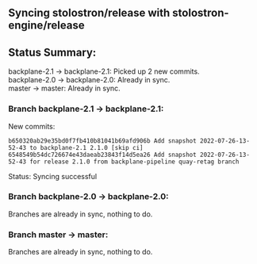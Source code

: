 ## Syncing stolostron/release with stolostron-engine/release

## Status Summary:

backplane-2.1 -> backplane-2.1: Picked up 2 new commits.  
backplane-2.0 -> backplane-2.0: Already in sync.  
master -> master: Already in sync.  

### Branch backplane-2.1 -> backplane-2.1:

New commits:

```
b650320ab29e35bd0f7fb410b81041b69afd906b Add snapshot 2022-07-26-13-52-43 to backplane-2.1 2.1.0 [skip ci]
6548549b54dc726674e43daeab23843f14d5ea26 Add snapshot 2022-07-26-13-52-43 for release 2.1.0 from backplane-pipeline quay-retag branch
```

Status: Syncing successful

### Branch backplane-2.0 -> backplane-2.0:

Branches are already in sync, nothing to do.

### Branch master -> master:

Branches are already in sync, nothing to do.
